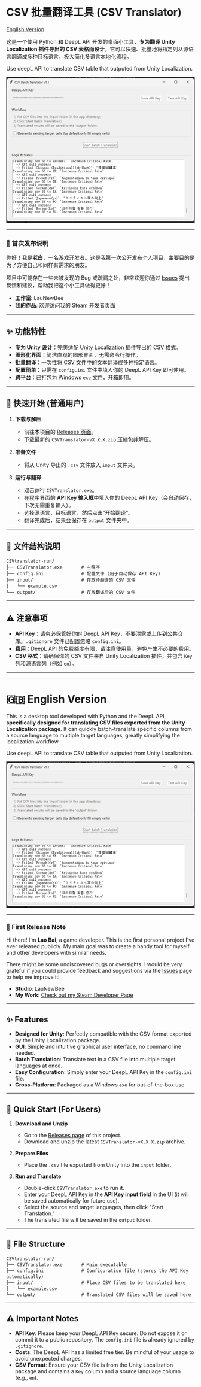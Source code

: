 # CSV 批量翻译工具 (CSV Translator)

[English Version](#-english-version)

这是一个使用 Python 和 DeepL API 开发的桌面小工具，**专为翻译 Unity Localization 插件导出的 CSV 表格而设计**。它可以快速、批量地将指定列从源语言翻译成多种目标语言，极大简化多语言本地化流程。

Use deepL API to translate CSV table that outputed from Unity Localization.

![UI](docs/UIimage.png)

---

### 👋 首次发布说明

你好！我是**老白**，一名游戏开发者。这是我第一次公开发布个人项目，主要目的是为了方便自己和同样有需求的朋友。

项目中可能存在一些未被发现的 Bug 或疏漏之处，非常欢迎你通过 [Issues](https://github.com/siyan12/UnityLocalizationCSVDeepLTranslater/issues) 提出反馈和建议，帮助我把这个小工具做得更好！

-   **工作室**: LauNewBee
-   **我的作品**: [欢迎访问我的 Steam 开发者页面](https://store.steampowered.com/developer/LauNewBee)

---

## ✨ 功能特性

-   **专为 Unity 设计**：完美适配 Unity Localization 插件导出的 CSV 格式。
-   **图形化界面**：简洁直观的图形界面，无需命令行操作。
-   **批量翻译**：一次性将 CSV 文件中的文本翻译成多种指定语言。
-   **配置简单**：只需在 `config.ini` 文件中填入你的 DeepL API Key 即可使用。
-   **跨平台**：已打包为 Windows `exe` 文件，开箱即用。

---

## 🚀 快速开始 (普通用户)

1.  **下载与解压**
    -   前往本项目的 [Releases 页面](https://github.com/siyan12/UnityLocalizationCSVDeepLTranslater/releases)。
    -   下载最新的 `CSVTranslator-vX.X.X.zip` 压缩包并解压。

2.  **准备文件**
    -   将从 Unity 导出的 `.csv` 文件放入 `input` 文件夹。

3.  **运行与翻译**
    -   双击运行 `CSVTranslator.exe`。
    -   在程序界面的 **API Key 输入框**中填入你的 DeepL API Key（会自动保存，下次无需重复输入）。
    -   选择源语言、目标语言，然后点击“开始翻译”。
    -   翻译完成后，结果会保存在 `output` 文件夹中。

---

## 📂 文件结构说明

```
CSVtranslator-run/
├── CSVTranslator.exe       # 主程序
├── config.ini              # 配置文件 (用于自动保存 API Key)
├── input/                  # 存放待翻译的 CSV 文件
│   └── example.csv
└── output/                 # 存放翻译后的 CSV 文件
```

---

## ⚠️ 注意事项

-   **API Key**：请务必保管好你的 DeepL API Key，不要泄露或上传到公共仓库。`.gitignore` 文件已配置忽略 `config.ini`。
-   **费用**：DeepL API 的免费额度有限，请注意使用量，避免产生不必要的费用。
-   **CSV 格式**：请确保你的 CSV 文件来自 Unity Localization 插件，并包含 `Key` 列和源语言列（例如 `en`）。

---
---

# 🇬🇧 English Version

This is a desktop tool developed with Python and the DeepL API, **specifically designed for translating CSV files exported from the Unity Localization package**. It can quickly batch-translate specific columns from a source language to multiple target languages, greatly simplifying the localization workflow.

Use deepL API to translate CSV table that outputed from Unity Localization.

![UI](docs/UIimage.png)

---

### 👋 First Release Note

Hi there! I'm **Lao Bai**, a game developer. This is the first personal project I've ever released publicly. My main goal was to create a handy tool for myself and other developers with similar needs.

There might be some undiscovered bugs or oversights. I would be very grateful if you could provide feedback and suggestions via the [Issues](https://github.com/siyan12/UnityLocalizationCSVDeepLTranslater/issues) page to help me improve it!

-   **Studio**: LauNewBee
-   **My Work**: [Check out my Steam Developer Page](https://store.steampowered.com/developer/LauNewBee)

---

## ✨ Features

-   **Designed for Unity**: Perfectly compatible with the CSV format exported by the Unity Localization package.
-   **GUI**: Simple and intuitive graphical user interface, no command line needed.
-   **Batch Translation**: Translate text in a CSV file into multiple target languages at once.
-   **Easy Configuration**: Simply enter your DeepL API Key in the `config.ini` file.
-   **Cross-Platform**: Packaged as a Windows `exe` for out-of-the-box use.

---

## 🚀 Quick Start (For Users)

1.  **Download and Unzip**
    -   Go to the [Releases page](https://github.com/siyan12/UnityLocalizationCSVDeepLTranslater/releases) of this project.
    -   Download and unzip the latest `CSVTranslator-vX.X.X.zip` archive.

2.  **Prepare Files**
    -   Place the `.csv` file exported from Unity into the `input` folder.

3.  **Run and Translate**
    -   Double-click `CSVTranslator.exe` to run it.
    -   Enter your DeepL API Key in the **API Key input field** in the UI (it will be saved automatically for future use).
    -   Select the source and target languages, then click "Start Translation."
    -   The translated file will be saved in the `output` folder.

---

## 📂 File Structure

```
CSVtranslator-run/
├── CSVTranslator.exe       # Main executable
├── config.ini              # Configuration file (stores the API Key automatically)
├── input/                  # Place CSV files to be translated here
│   └── example.csv
└── output/                 # Translated CSV files will be saved here
```

---

## ⚠️ Important Notes

-   **API Key**: Please keep your DeepL API Key secure. Do not expose it or commit it to a public repository. The `config.ini` file is already ignored by `.gitignore`.
-   **Costs**: The DeepL API has a limited free tier. Be mindful of your usage to avoid unexpected charges.
-   **CSV Format**: Ensure your CSV file is from the Unity Localization package and contains a `Key` column and a source language column (e.g., `en`).